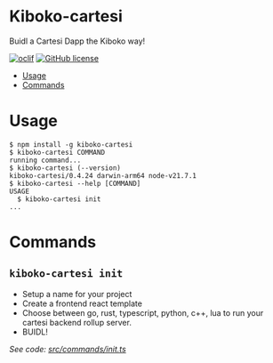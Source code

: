 Kiboko-cartesi
=================

Buidl a Cartesi Dapp the Kiboko way!

[![oclif](https://img.shields.io/badge/cli-oclif-brightgreen.svg)](https://oclif.io)
[![GitHub license](https://img.shields.io/github/license/oclif/hello-world)](https://github.com/oclif/hello-world/blob/main/LICENSE)

<!-- toc -->
* [Usage](#usage)
* [Commands](#commands)
<!-- tocstop -->
# Usage
<!-- usage -->
```sh-session
$ npm install -g kiboko-cartesi
$ kiboko-cartesi COMMAND
running command...
$ kiboko-cartesi (--version)
kiboko-cartesi/0.4.24 darwin-arm64 node-v21.7.1
$ kiboko-cartesi --help [COMMAND]
USAGE
  $ kiboko-cartesi init
...
```

# Commands

## `kiboko-cartesi init`

- Setup a name for your project
- Create a frontend react template
- Choose between go, rust, typescript, python, c++, lua to run your cartesi backend rollup server.
- BUIDL!



_See code: [src/commands/init.ts](https://github.com/dennohkim/https:/blob/v0.4.24/src/commands/init.ts)_

